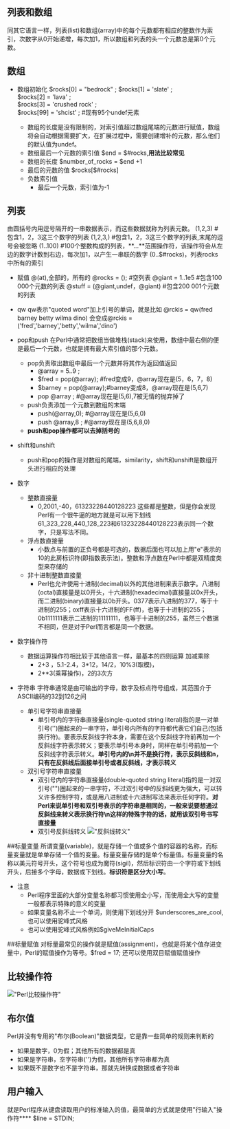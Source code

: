 ##  列表和数组
同其它语言一样，列表(list)和数组(array)中的每个元数都有相应的整数作为索引，次数字从0开始递增，每次加1，所以数组和列表的头一个元数总是第0个元数。
## 数组
* 数组初始化
    \$rocks[0] = "bedrock" ; 
    \$rocks[1] = 'slate' ;   
    \$rocks[2] = 'lava'  ;    
    \$rocks[3] = 'crushed rock' ;  
    \$rocks[99] = 'shcist' ;   #现有95个undef元素
    
    * 数组的长度是没有限制的，对索引值超过数组尾端的元数进行赋值，数组将会自动根据需要扩大，在扩展过程中，需要创建增补的元数，那么他们的默认值为undef。
    * 数组最后一个元数的索引值 \$end = \$#rocks,**用法比较常见**
    * 数组的长度 \$number_of_rocks = \$end +1 
    * 最后的元数的值 \$rocks[\$#rocks]
    * 负数索引值  
        * 最后一个元数，索引值为-1

## 列表
由圆括号内用逗号隔开的一串数据表示，而这些数据就称为列表元数。
(1,2,3)  #包含1，2，3这三个数字的列表
(1,2,3,) #包含1，2，3这三个数字的列表,末尾的逗号会被忽略
(1..100) #100个整数构成的列表，**...**范围操作符，该操作符会从左边的数字计数到右边，每次加1，以产生一串联的数字
(0..\$#rocks)，列表rocks中所有的索引
* 赋值
    @(at),全部的，所有的
    @rocks = ();  #空列表
    @giant = 1..1e5  #包含100 000个元数的列表
    @stuff = (@giant,undef，@giant) #包含200 001个元数的列表
* qw
  qw表示"quoted word"加上引号的单词，就是比如 @rckis = qw(fred barney betty wilma dino) 会变成@rckis = ('fred','barney','betty','wilma','dino') 
* pop和push
    在Perl中通常把数组当做堆栈(stack)来使用，数组中最右侧的便是最后一个元数，也就是拥有最大索引值的那个元数。
    * pop负责取出数组中最后一个元数并将其作为返回值返回
        * @array = 5..9 ;
        * \$fred = pop(@array);  #fred变成9，@array现在是(5，6，7，8)
        * \$barney = pop(@array);#barney变成8，@array现在是(5,6,7)
        * pop @array ;  #@array现在是(5,6),7被无情的抛弃掉了
    * push负责添加一个元数到数组的末端
        * push(@array,0); #@array现在是(5,6,0)
        * push @array,8 ; #@array现在是(5,6,8,0)
    * **push和pop操作都可以去掉括号的**
* shift和unshift
    * push和pop的操作是对数组的尾端，similarity，shift和unshift是数组开头进行相应的处理  

* 数字
    * 整数直接量
        * 0,2001,-40，61323228440128223 这些都是整数，但是你会发现Perl有一个很牛逼的地方就是可以用下划线61_323_228_440_128_223和61323228440128223表示同一个数字，只是写法不同。
    * 浮点数直接量
        * 小数点与前置的正负号都是可选的，数据后面也可以加上用"e"表示的10的此房标识符(即指数表示法)。整数和浮点数在Perl中都是双精度类型来存储的
    * 非十进制整数直接量
        * Perl也允许使用十进制(decimal)以外的其他进制来表示数字。八进制(octal)直接量是以0开头，十六进制(hexadecimal)直接量以0x开头，而二进制(binary)直接量以0b开头。0377表示八进制的377，等于十进制的255；oxff表示十六进制的FF(ff)，也等于十进制的255；0b1111111表示二进制的11111111，也等于十进制的255，虽然三个数据不相同，但是对于Perl而言都是同一个数据。
* 数字操作符
    * 数据运算操作符相比较于其他语言一样，最基本的四则运算 加减乘除
        * 2+3 ，5.1-2.4，3*12，14/2，10%3(取模)，
        * 2**3(乘幂操作)，2的3次方      
* 字符串
    字符串通常是由可输出的字母，数字及标点符号组成，其范围介于ASCII编码的32到126之间
    * 单引号字符串直接量
        * 单引号内的字符串直接量(single-quoted string literal)指的是一对单引号('')圈起来的一串字符，单引号内所有的字符都代表它们自己(包括换行符)。要表示反斜线字符本身，需要在这个反斜线字符前再加一个反斜线字符表示转义；要表示单引号本身时，同样在单引号前加一个反斜线字符表示转义。**单引号内的\n并不是换行符，表示反斜线和n，只有在反斜线后面接单引号或者反斜线，才表示转义**
    * 双引号字符串直接量
        * 双引号内的字符串直接量(double-quoted string literal)指的是一对双引号("")圈起来的一串字符，不过双引号中的反斜线更为强大，可以转义许多控制字符，或是用八进制或十六进制写法来表示任何字符。**对Perl来说单引号和双引号表示的字符串是相同的，一般来说要想通过反斜线来转义表示换行符\n这样的特殊字符的话，就用该双引号书写直接量**
        * 双引号反斜线转义
        !["反斜线转义"](https://jingwen-blog.oss-cn-beijing.aliyuncs.com/%E5%8F%8D%E6%96%9C%E7%BA%BF%E8%BD%AC%E4%B9%89.png)

##标量变量
所谓变量(variable)，就是存储一个值或多个值的容器的名称，而标量变量就是单单存储一个值的变量。标量变量存储的是单个标量值。标量变量的名称以美元符号开头，这个符号也成为魔符(sigil)，然后标识符由一个字符或下划线开头，后接多个字母，数据或下划线。**标识符是区分大小写**。
* 注意
    * Perl程序里面的大部分变量名称都习惯使用全小写，而使用全大写的变量一般都表示特殊的意义的变量
    * 如果变量名称不止一个单词，则使用下划线分开 $underscores_are_cool,也可以使用驼峰式风格
    * 也可以使用驼峰式风格例如$giveMeInitialCaps

##标量赋值
对标量最常见的操作就是赋值(assignment)，也就是将某个值存进变量中，Perl的赋值操作为等号。$fred = 17; 还可以使用双目赋值赋值操作

## 比较操作符
!["Perl比较操作符"](https://jingwen-blog.oss-cn-beijing.aliyuncs.com/Perl%E6%AF%94%E8%BE%83%E6%93%8D%E4%BD%9C%E7%AC%A6.png)
    
## 布尔值
Perl并没有专用的"布尔(Boolean)"数据类型，它是靠一些简单的规则来判断的
* 如果是数字，0为假；其他所有的数据都是真
* 如果是字符串，空字符串('')为假，其他所有字符串都为真
* 如果既不是数字也不是字符串，那就先转换成数据或者字符串

## 用户输入
就是Perl程序从键盘读取用户的标准输入的值，最简单的方式就是使用"行输入"操作符**<STDIN>**
$line = STDIN;